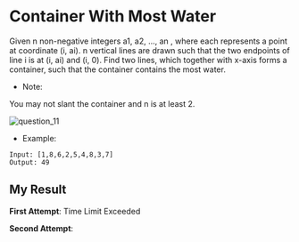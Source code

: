 # Container With Most Water

Given n non-negative integers a1, a2, ..., an , where each represents a point at coordinate (i, ai). n vertical lines are drawn such that the two endpoints of line i is at (i, ai) and (i, 0). Find two lines, which together with x-axis forms a container, such that the container contains the most water.

- Note: 

You may not slant the container and n is at least 2.

![question_11](https://user-images.githubusercontent.com/44221590/67763276-a60fe080-fa8a-11e9-825c-8b5808a99f1a.jpg)

- Example:

```
Input: [1,8,6,2,5,4,8,3,7]
Output: 49
```

## My Result

**First Attempt**: Time Limit Exceeded

**Second Attempt**:



